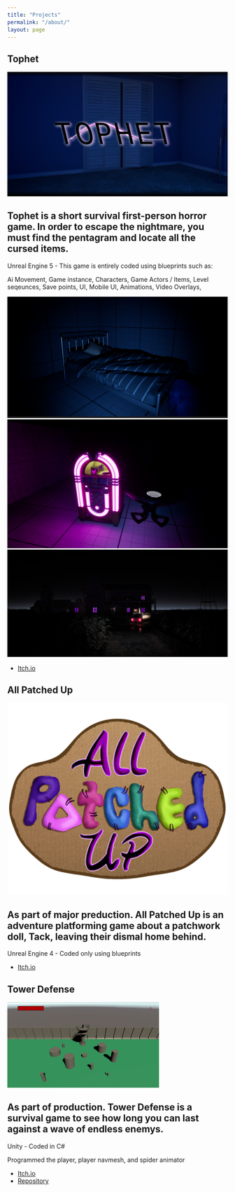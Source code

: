 ```yaml
---
title: "Projects"
permalink: "/about/"
layout: page
---
```


## Tophet

![screenshot](https://raw.githubusercontent.com/zionmatthews/zionmatthews.github.io/refs/heads/master/GameImage.jpg)

Tophet is a short survival first-person horror game.   In order to escape the nightmare, you must find the pentagram and locate all the cursed items. 
------------------------------------------------------------------------------------------------------------------------------------------------------
 Unreal Engine 5 - This game is entirely coded using blueprints such as:

 
Ai Movement,
Game instance,
Characters,
Game Actors / Items,
Level seqeunces,
Save points,
UI,
Mobile UI,
Animations,
Video Overlays,



![screenshot](https://raw.githubusercontent.com/zionmatthews/zionmatthews.github.io/refs/heads/master/ScreenShot.jpg)
![screenshot](https://raw.githubusercontent.com/zionmatthews/zionmatthews.github.io/refs/heads/master/Screenshot_2.jpg)
![screenshot](https://raw.githubusercontent.com/zionmatthews/zionmatthews.github.io/refs/heads/master/Screenshot3.jpg)

* [Itch.io](https://zinidev.itch.io/tophet)

## All Patched Up

![screenshot](https://raw.githubusercontent.com/zionmatthews/zionmatthews.github.io/refs/heads/master/FaqL9q.png)

As part of major preduction. All Patched Up is an adventure platforming  game about a patchwork doll, Tack, leaving their dismal home behind.
----------------------------------------------------------------------------------------------------------------------------------------------
Unreal Engine 4 - Coded only using blueprints

* [Itch.io](https://teamfire2021.itch.io/allpatchedup)

## Tower Defense

![screenshot](https://raw.githubusercontent.com/zionmatthews/zionmatthews.github.io/refs/heads/master/blfybK.png)

As part of production. Tower Defense is a survival game to see how long you can last against a wave of endless enemys.
-----------------------------------------------------------------------------------------------------------------------
 Unity - Coded in C#

 
 Programmed the player, player navmesh, and spider animator 

* [Itch.io](https://gutstowerdefence.itch.io/tower-defence)
* [Repository](https://github.com/zionmatthews/TowerDefense)
